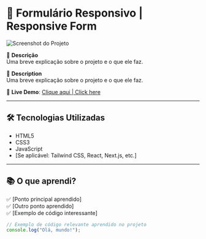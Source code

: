 # 🚀 Formulário Responsivo | Responsive Form  

![Screenshot do Projeto](./screenshots/capa.png)  

📌 **Descrição**  
Uma breve explicação sobre o projeto e o que ele faz.

📌 **Description**  
Uma breve explicação sobre o projeto e o que ele faz.  

🔗 **Live Demo**: [Clique aqui | Click here](https://seu-link-vercel-ou-github-pages)  

---

## 🛠️ **Tecnologias Utilizadas**  
- HTML5  
- CSS3  
- JavaScript  
- [Se aplicável: Tailwind CSS, React, Next.js, etc.]  

---

## 📚 **O que aprendi?**  
✅ [Ponto principal aprendido]  
✅ [Outro ponto aprendido]  
✅ [Exemplo de código interessante]  

```js
// Exemplo de código relevante aprendido no projeto
console.log("Olá, mundo!");
```

